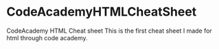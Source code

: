 # CodeAcademyHTMLCheatSheet
CodeAcademy HTML Cheat sheet
This is the first cheat sheet I made for html through code academy.
